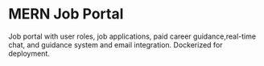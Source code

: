 # MERN Job Portal
Job portal with user roles, job applications, paid career guidance,real-time chat, and guidance system and email integration. Dockerized for deployment.

